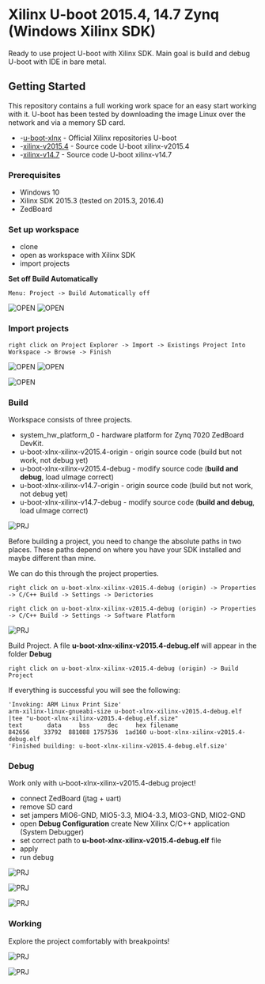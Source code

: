 # Xilinx U-boot 2015.4, 14.7  Zynq (Windows Xilinx SDK) 

Ready to use project U-boot with Xilinx SDK. Main goal is build and debug U-boot with IDE in bare metal. 

## Getting Started

This repository contains a full working work space for an easy start working with it. U-boot has been tested by downloading the image Linux  over the network and via a memory SD card. 

 - -[u-boot-xlnx](https://github.com/Xilinx/u-boot-xlnx) - Official Xilinx repositories U-boot
 - -[xilinx-v2015.4](https://github.com/Xilinx/u-boot-xlnx/releases/tag/xilinx-v2015.4) - Source code U-boot xilinx-v2015.4
 - -[xilinx-v14.7](https://github.com/Xilinx/u-boot-xlnx/releases/tag/xilinx-v14.7) - Source code U-boot xilinx-v14.7

### Prerequisites

- Windows 10
- Xilinx SDK 2015.3 (tested on 2015.3, 2016.4)
- ZedBoard 

### Set up workspace

- clone 
- open as workspace with Xilinx SDK 
- import projects 

**Set off Build Automatically**

```
Menu: Project -> Build Automatically off
```

![OPEN](readme/uboot_open_workspace.png)
![OPEN](readme/uboot_autobuild.png)

### Import projects

```
right click on Project Explorer -> Import -> Existings Project Into Workspace -> Browse -> Finish
```

![OPEN](readme/uboot_import.png)
![OPEN](readme/uboot_import2.png)

![OPEN](readme/uboot_import3.png)


### Build

 Workspace consists of three projects.

- system_hw_platform_0 - hardware platform for Zynq 7020 ZedBoard DevKit.
- u-boot-xlnx-xilinx-v2015.4-origin - origin source code (build but not work, not debug yet)
- u-boot-xlnx-xilinx-v2015.4-debug - modify source code (**build and debug**, load uImage correct)
- u-boot-xlnx-xilinx-v14.7-origin - origin source code (build but not work, not debug yet)
- u-boot-xlnx-xilinx-v14.7-debug - modify source code (**build and debug**, load uImage correct)

![PRJ](readme/uboot_projectexplorer.png)

Before building a project, you need to change the absolute paths in two places. These paths depend on where you have your SDK installed and maybe different than mine.

We can do this through the project properties.

```
right click on u-boot-xlnx-xilinx-v2015.4-debug (origin) -> Properties -> C/C++ Build -> Settings -> Derictories
 ```

```
right click on u-boot-xlnx-xilinx-v2015.4-debug (origin) -> Properties -> C/C++ Build -> Settings -> Software Platform
```

![PRJ](readme/uboot_settings.png)


Build Project. A file  **u-boot-xlnx-xilinx-v2015.4-debug.elf** will appear in the folder **Debug**

```
right click on u-boot-xlnx-xilinx-v2015.4-debug (origin) -> Build Project
```

If everything is successful you will see the following:

    'Invoking: ARM Linux Print Size'
    arm-xilinx-linux-gnueabi-size u-boot-xlnx-xilinx-v2015.4-debug.elf  |tee "u-boot-xlnx-xilinx-v2015.4-debug.elf.size"
    text	   data	    bss	    dec	    hex	filename
    842656	  33792	 881088	1757536	 1ad160	u-boot-xlnx-xilinx-v2015.4-debug.elf
    'Finished building: u-boot-xlnx-xilinx-v2015.4-debug.elf.size'

### Debug

Work only with u-boot-xlnx-xilinx-v2015.4-debug project!


- connect ZedBoard (jtag + uart)
- remove SD card
- set jampers  MIO6-GND, MIO5-3.3, MIO4-3.3, MIO3-GND, MIO2-GND    
- open **Debug Configuration** create New Xilinx C/C++ application (System Debugger)
- set correct path to **u-boot-xlnx-xilinx-v2015.4-debug.elf** file
- apply
- run debug


![PRJ](readme/uboot_debug3.png)

![PRJ](readme/uboot_debug4.png)

![PRJ](readme/uboot_debug5.png)

### Working 

Explore the project comfortably with breakpoints!

![PRJ](readme/uboot_debug2.png)

![PRJ](readme/debug_mode.gif)